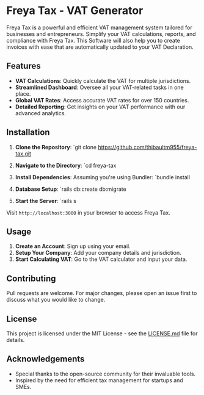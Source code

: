 # Freya Tax - VAT Generator

Freya Tax is a powerful and efficient VAT management system tailored for businesses and entrepreneurs. Simplify your VAT calculations, reports, and compliance with Freya Tax. This Software will also help you to create invoices with ease that are automatically updated to your VAT Declaration.

## Features

- **VAT Calculations**: Quickly calculate the VAT for multiple jurisdictions.
- **Streamlined Dashboard**: Oversee all your VAT-related tasks in one place.
- **Global VAT Rates**: Access accurate VAT rates for over 150 countries.
- **Detailed Reporting**: Get insights on your VAT performance with our advanced analytics.

## Installation

1. **Clone the Repository**:
`git clone https://github.com/thibaultm955/freya-tax.git

2. **Navigate to the Directory**:
`cd freya-tax

3. **Install Dependencies**:
Assuming you're using Bundler:
`bundle install

4. **Database Setup**:
`rails db:create db:migrate

5. **Start the Server**:
`rails s 


Visit `http://localhost:3000` in your browser to access Freya Tax.

## Usage

1. **Create an Account**: Sign up using your email.
2. **Setup Your Company**: Add your company details and jurisdiction.
3. **Start Calculating VAT**: Go to the VAT calculator and input your data.

## Contributing

Pull requests are welcome. For major changes, please open an issue first to discuss what you would like to change.

## License

This project is licensed under the MIT License - see the [LICENSE.md](LICENSE.md) file for details.

## Acknowledgements

- Special thanks to the open-source community for their invaluable tools.
- Inspired by the need for efficient tax management for startups and SMEs.





